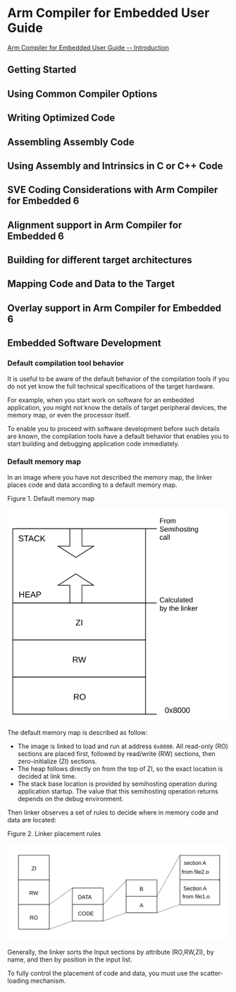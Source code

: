 # Arm Compiler for Embedded User Guide

[Arm Compiler for Embedded User Guide -- Introduction](https://developer.arm.com/documentation/100748/0622/Introduction)

## Getting Started

## Using Common Compiler Options

## Writing Optimized Code

## Assembling Assembly Code

## Using Assembly and Intrinsics in C or C++ Code

## SVE Coding Considerations with Arm Compiler for Embedded 6

## Alignment support in Arm Compiler for Embedded 6

## Building for different target architectures

## Mapping Code and Data to the Target

## Overlay support in Arm Compiler for Embedded 6

## Embedded Software Development

### Default compilation tool behavior

It is useful to be aware of the default behavior of the compilation tools if you do not yet know the full technical specifications of the target hardware.

For example, when you start work on software for an embedded application, you might not know the details of target peripheral devices, the memory map, or even the processor itself.

To enable you to proceed with software development before such details are known, the compilation tools have a default behavior that enables you to start building and debugging application code immediately.

### Default memory map

In an image where you have not described the memory map, the linker places code and data according to a default memory map.

Figure 1. Default memory map

![](images/Default_memory_map.svg)

The default memory map is described as follow:

- The image is linked to load and run at address `0x8000`. All read-only (RO) sections are placed first, followed by read/write (RW) sections, then zero-initialize (ZI) sections.
- The heap follows directly on from the top of ZI, so the exact location is decided at link time.
- The stack base location is provided by semihosting operation during application startup. The value that this semihosting operation returns depends on the debug environment.
  
Then linker observes a set of rules to decide where in memory code and data are located:

Figure 2. Linker placement rules

![](images/Linker_placement_rules.svg)

Generally, the linker sorts the Input sections by attribute (RO,RW,ZI), by name, and then by position in the input list.

To fully control the placement of code and data, you must use the scatter-loading mechanism.
